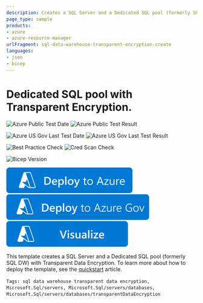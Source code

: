 ```yaml
---
description: Creates a SQL Server and a Dedicated SQL pool (formerly SQL DW) with Transparent Data Encryption.
page_type: sample
products:
- azure
- azure-resource-manager
urlFragment: sql-data-warehouse-transparent-encryption-create
languages:
- json
- bicep
---
```

# Dedicated SQL pool with Transparent Encryption.

![Azure Public Test Date](https://azurequickstartsservice.blob.core.windows.net/badges/quickstarts/microsoft.sql/sql-data-warehouse-transparent-encryption-create/PublicLastTestDate.svg)
![Azure Public Test Result](https://azurequickstartsservice.blob.core.windows.net/badges/quickstarts/microsoft.sql/sql-data-warehouse-transparent-encryption-create/PublicDeployment.svg)

![Azure US Gov Last Test Date](https://azurequickstartsservice.blob.core.windows.net/badges/quickstarts/microsoft.sql/sql-data-warehouse-transparent-encryption-create/FairfaxLastTestDate.svg)
![Azure US Gov Last Test Result](https://azurequickstartsservice.blob.core.windows.net/badges/quickstarts/microsoft.sql/sql-data-warehouse-transparent-encryption-create/FairfaxDeployment.svg)

![Best Practice Check](https://azurequickstartsservice.blob.core.windows.net/badges/quickstarts/microsoft.sql/sql-data-warehouse-transparent-encryption-create/BestPracticeResult.svg)
![Cred Scan Check](https://azurequickstartsservice.blob.core.windows.net/badges/quickstarts/microsoft.sql/sql-data-warehouse-transparent-encryption-create/CredScanResult.svg)

![Bicep Version](https://azurequickstartsservice.blob.core.windows.net/badges/quickstarts/microsoft.sql/sql-data-warehouse-transparent-encryption-create/BicepVersion.svg)

[![Deploy To Azure](https://raw.githubusercontent.com/Azure/azure-quickstart-templates/master/1-CONTRIBUTION-GUIDE/images/deploytoazure.svg?sanitize=true)](https://portal.azure.com/#create/Microsoft.Template/uri/https%3A%2F%2Fraw.githubusercontent.com%2FAzure%2Fazure-quickstart-templates%2Fmaster%2Fquickstarts%2Fmicrosoft.sql%2Fsql-data-warehouse-transparent-encryption-create%2Fazuredeploy.json)
[![Deploy To Azure US Gov](https://raw.githubusercontent.com/Azure/azure-quickstart-templates/master/1-CONTRIBUTION-GUIDE/images/deploytoazuregov.svg?sanitize=true)](https://portal.azure.us/#create/Microsoft.Template/uri/https%3A%2F%2Fraw.githubusercontent.com%2FAzure%2Fazure-quickstart-templates%2Fmaster%2Fquickstarts%2Fmicrosoft.sql%2Fsql-data-warehouse-transparent-encryption-create%2Fazuredeploy.json)
[![Visualize](https://raw.githubusercontent.com/Azure/azure-quickstart-templates/master/1-CONTRIBUTION-GUIDE/images/visualizebutton.svg?sanitize=true)](http://armviz.io/#/?load=https%3A%2F%2Fraw.githubusercontent.com%2FAzure%2Fazure-quickstart-templates%2Fmaster%2Fquickstarts%2Fmicrosoft.sql%2Fsql-data-warehouse-transparent-encryption-create%2Fazuredeploy.json)

This template creates a SQL Server and a Dedicated SQL pool (formerly SQL DW) with Transparent Data Encryption. To learn more about how to deploy the template, see the [quickstart](https://docs.microsoft.com/azure/synapse-analytics/sql-data-warehouse/quickstart-arm-template) article.

`Tags: sql data warehouse transparent data encryption, Microsoft.Sql/servers, Microsoft.Sql/servers/databases, Microsoft.Sql/servers/databases/transparentDataEncryption`
